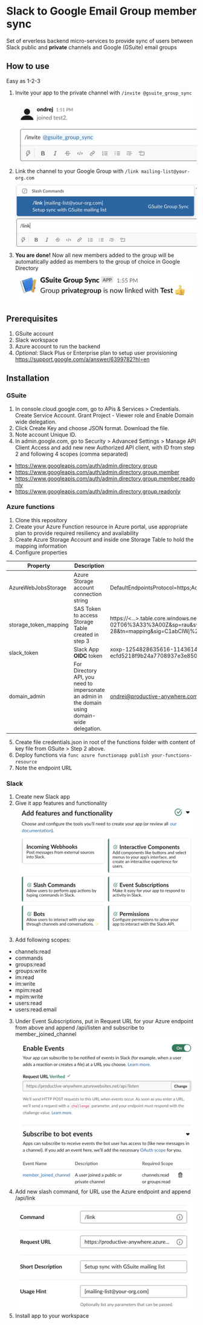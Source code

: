 # Slack to Google Email Group member sync

Set of erverless backend micro-services to provide sync 
of users between Slack public and **private** channels and Google (GSuite) email groups


## How to use

Easy as 1-2-3

1. Invite your app to the private channel with `/invite @gsuite_group_sync`
![](./images/screen04.png)
2. Link the channel to your Google Group with `/link mailing-list@your-org.com` 
![](./images/screen06.png)
3. **You are done!** Now all new members added to the group will be automatically added as members to the group of choice in Google Directory
![](./images/screen07.png)


## Prerequisites

1. GSuite account
2. Slack workspace
3. Azure account to run the backend
4. *Optional*: Slack Plus or Enterprise plan to setup user provisioning https://support.google.com/a/answer/6399782?hl=en

## Installation

### GSuite

1. In console.cloud.google.com, go to APis & Services > Credentials. Create Service Account. Grant Project - Viewer role and Enable Domain wide delegation. 
2. Click Create Key and choose JSON format. Download the file.
3. Note account Unique ID.
4. In admin.google.com, go to Security > Advanced Settings > Manage API Client Access and add new new Authorized API client, with ID from step 2 and following 4 scopes (comma separated)
- https://www.googleapis.com/auth/admin.directory.group
- https://www.googleapis.com/auth/admin.directory.group.member
- https://www.googleapis.com/auth/admin.directory.group.member.readonly
- https://www.googleapis.com/auth/admin.directory.group.readonly


### Azure functions

1. Clone this repository
2. Create your Azure Function resource in Azure portal, use appropriate plan to provide required resiliency and availability
3. Create Azure Storage Account and inside one Storage Table to hold the mapping information
4. Configure properties

| Property | Description | Example | 
| ----------- | ----------- | ----------- |
| AzureWebJobsStorage | Azure Storage account connection string | DefaultEndpointsProtocol=https;AccountName=...;AccountKey=...;EndpointSuffix=core.windows.net| 
| storage_token_mapping | SAS Token to access Storage Table created in step 3 | https://<...>.table.core.windows.net/mapping?st=2020-05-19T06%3A33%3A43Z&se=2021-06-02T06%3A33%3A00Z&sp=rau&sv=2018-03-28&tn=mapping&sig=C1abCIWj%2Bk6JWbR4hY9UjDV0eQday%2BiV%2BrR8aJrWZuM%3D |
| slack_token | Slack App **OIDC** token | xoxp-1254828635616-1143614540049-1144448022673-ecfd5218f9b24a7708937e3e850c5d7f |
| domain_admin | For Directory API, you need to impersonate an admin in the domain using domain-wide delegation. | ondrej@productive-anywhere.com |

5. Create file credentials.json in root of the functions folder with content of key file from GSuite > Step 2 above.
5. Deploy functions via `func azure functionapp publish your-functions-resource`
5. Note the endpoint URL

### Slack

1. Create new Slack app
2. Give it app features and functionality
![](./images/screen03.png)
3. Add following scopes:

- channels:read
- commands
- groups:read
- groups:write
- im:read
- im:write
- mpim:read
- mpim:write
- users:read
- users:read.email

3. Under Event Subscriptions, put in Request URL for your Azure endpoint from above and append /api/listen and subscribe to member_joined_channel
![](./images/screen02.png)
4. Add new slash command, for URL use the Azure endpoint and append /api/link
![](./images/screen01.png)
5. Install app to your workspace




